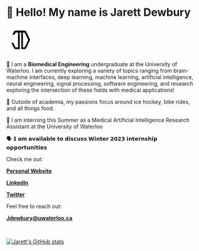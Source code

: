 # 👋 Hello! My name is Jarett Dewbury

<img src="Weblogo.png" height=75px>

🧬 I am a **Biomedical Engineering** undergraduate at the University of Waterloo. I am currently exploring a variety of topics ranging from brain-machine interfaces, deep learning, machine learning, artificial intelligence, neural engineering, signal processing, software engineering, and research exploring the intersection of these fields with medical applications! 

🧠 Outside of academia, my passions focus around ice hockey, bike rides, and all things food.

🤖 I am interning this Summer as a Medical Artificial Intelligence Research Assistant at the University of Waterloo

🗣️ 𝗜 𝗮𝗺 𝗮𝘃𝗮𝗶𝗹𝗮𝗯𝗹𝗲 𝘁𝗼 𝗱𝗶𝘀𝗰𝘂𝘀𝘀 𝗪𝗶𝗻𝘁𝗲𝗿 𝟮𝟬𝟮𝟯 𝗶𝗻𝘁𝗲𝗿𝗻𝘀𝗵𝗶𝗽 𝗼𝗽𝗽𝗼𝗿𝘁𝘂𝗻𝗶𝘁𝗶𝗲𝘀


Check me out:

[**Personal Website**](https://jarettdewbury.ca/)

[**LinkedIn**](https://www.linkedin.com/in/jarett-dewbury/) 

[**Twitter**](https://twitter.com/JarettDewbury)




Feel free to reach out:

[**Jdewbury@uwaterloo.ca**](mailto:jdewbury@uwaterloo.ca) 



<br>

[![Jarett's GitHub stats](https://github-readme-stats.vercel.app/api?username=jdewbury&show_icons=true&count_private=true&title_color=333&icon_color=333&text_color=333&bg_color=fff)](https://github.com/jdewbury/github-readme-stats)


